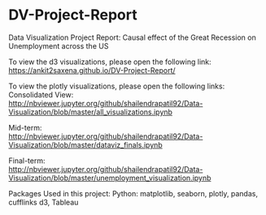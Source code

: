 # DV-Project-Report
Data Visualization Project Report: Causal effect of the Great Recession on Unemployment across the US

To view the d3 visualizations, please open the following link:
<br>
https://ankit2saxena.github.io/DV-Project-Report/

To view the plotly visualizations, please open the following links:
<br>
Consolidated View:
<br>
http://nbviewer.jupyter.org/github/shailendrapatil92/Data-Visualization/blob/master/all_visualizations.ipynb

Mid-term:
<br>
http://nbviewer.jupyter.org/github/shailendrapatil92/Data-Visualization/blob/master/dataviz_finals.ipynb

Final-term:
<br>
http://nbviewer.jupyter.org/github/shailendrapatil92/Data-Visualization/blob/master/unemployment_visualization.ipynb

Packages Used in this project: 
Python: matplotlib, seaborn, plotly, pandas, cufflinks
d3, Tableau
